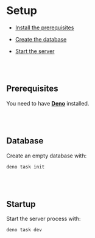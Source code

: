 
# Setup

-   [Install the prerequisites](#Prerequisites)

-   [Create the database](#Database)

-   [Start the server](#Startup)

<br>
<br>

## Prerequisites

You need to have **[Deno]** installed.

<br>
<br>

## Database

Create an empty database with:

```sh
deno task init
```

<br>
<br>

## Startup

Start the server process with:

```sh
deno task dev
```

<br>


<!----------------------------------------------------------------------------->

[Deno]: https://deno.land/
